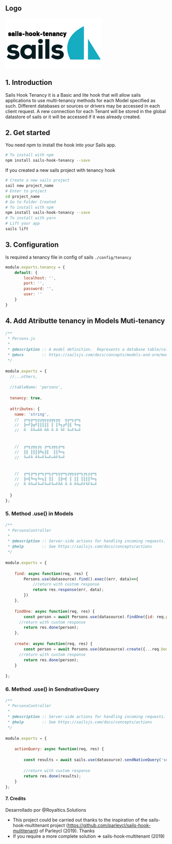 ## Logo

![sails-hook-tenancy](https://github.com/royaltics-solutions/sails-hook-tenancy/raw/master/assets/logo.png)



## 1. Introduction

Sails Hook Tenancy it is a Basic and lite hook that will allow sails applications to use multi-tenancy methods for each Model specified as such.
Different databases or sources or drivers may be accessed in each client request. 
A new connection for each Tenant will be stored in the global datastore of sails or it will be accessed if it was already created.

## 2. Get started

You need npm to install the hook into your Sails app.

```bash
# To install with npm
npm install sails-hook-tenancy --save

```

If you created a new sails project with tenancy hook

```bash
# Create a new sails project
sail new project_name
# Enter to project
cd project_name
# Go to Folder Created
# To install with npm
npm install sails-hook-tenancy --save
# To install with yarn
# Lift your app
sails lift
```
## 3. Configuration

Is required a tenancy file in config of sails `./config/tenancy`

```javascript
module.exports.tenancy = {
    default: {
        localhost: '',
        port: '',
        password: '',
        user: ''
    }
}
```

## 4. Add Atributte tenancy in Models Muti-tenancy

```javascript
/**
 * Persons.js
 *
 * @description :: A model definition.  Represents a database table/collection/etc.
 * @docs        :: https://sailsjs.com/docs/concepts/models-and-orm/models
 */

module.exports = {
  //...others,

  //tableName: 'persons',

  tenancy: true,
  
  attributes: {
    name: 'string',
    //  ╔═╗╦═╗╦╔╦╗╦╔╦╗╦╦  ╦╔═╗╔═╗
    //  ╠═╝╠╦╝║║║║║ ║ ║╚╗╔╝║╣ ╚═╗
    //  ╩  ╩╚═╩╩ ╩╩ ╩ ╩ ╚╝ ╚═╝╚═╝


    //  ╔═╗╔╦╗╔╗ ╔═╗╔╦╗╔═╗
    //  ║╣ ║║║╠╩╗║╣  ║║╚═╗
    //  ╚═╝╩ ╩╚═╝╚═╝═╩╝╚═╝


    //  ╔═╗╔═╗╔═╗╔═╗╔═╗╦╔═╗╔╦╗╦╔═╗╔╗╔╔═╗
    //  ╠═╣╚═╗╚═╗║ ║║  ║╠═╣ ║ ║║ ║║║║╚═╗
    //  ╩ ╩╚═╝╚═╝╚═╝╚═╝╩╩ ╩ ╩ ╩╚═╝╝╚╝╚═╝

  }
};

```


### 5. Method .use() in Models

```javascript
/**
 * PersonsController
 *
 * @description :: Server-side actions for handling incoming requests.
 * @help        :: See https://sailsjs.com/docs/concepts/actions
 */

module.exports = {
  
    find: async function(req, res) {
        Persons.use(datasource).find().exec((err, data)=>{
            //return with custom response
            return res.response(err, data);
        })
    },

    findOne: async function(req, res) {
        const person = await Persons.use(datasource).findOne({id: req.params.id});
      //return with custom response
        return res.done(person);
    },

    create: async function(req, res) {
        const person = await Persons.use(datasource).create({...req.body}).fetch();
      //return with custom response
        return res.done(person);
    }

};
```


### 6. Method .use() in SendnativeQuery

```javascript
/**
 * PersonsController
 *
 * @description :: Server-side actions for handling incoming requests.
 * @help        :: See https://sailsjs.com/docs/concepts/actions
 */

module.exports = {
  
    actionQuery: async function(req, res) {

        const results = await sails.use(datasource).sendNativeQuery('select * from persons where id = $1', [1]);

        //return with custom response
        return res.done(results);
    }
};
```

#### 7. Credits

Desarrollado por @Royaltics.Solutions

  - This project could be carried out thanks to the inspiration of the sails-hook-multitenant project (https://github.com/parleycl/sails-hook-multitenant) of Parleycl (2019). Thanks 
  - If you require a more complete solution => sails-hook-multitenant (2019)